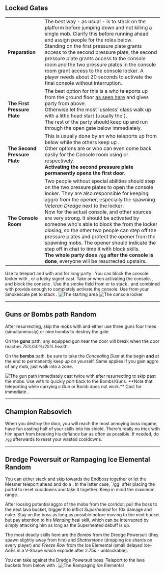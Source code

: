 ## Locked Gates <Item id="8892" text="false"/><Item id="24684" text="false"/>
| | |
| --- | --- |
| **Preparation** | The best way - as usual - is to stack <Effect name="stealth"/> on the platform before jumping down and not killing a single mob. Clarify this before running ahead and assign people for the roles below.<br/>Standing on the first pressure plate grants access to the second pressure plate, the second pressure plate grants access to the console room and the two pressure plates in the console room grant access to the console locker. A player needs about 20 seconds to activate the final console without interruption. |
| **The First Pressure Plate** | The best option for this is a <Specialization name="mesmer"/> who teleports up from the ground floor [as seen here](https://youtu.be/jQCKegeS3DI) and gives party <Effect name="stealth"/> from above.<br/>Otherwise let the most 'useless' class walk up with a little head start (usually the <Specialization name="warrior"/>).<br/>The rest of the party should keep <Effect name="stealth"/> up and run through the open gate below immediately. |
| **The Second Pressure Plate** | This is usually done by an <Specialization name="elementalist"/> who teleports up from below while the others keep up <Effect name="stealth"/>.<br/>Other options are <Specialization name="thief"/> or <Specialization name="mesmer"/> who can even come back easily for the Console room using <Skill id="13106"/> or <Skill id="10197"/> respectively.<br/>**Activating the second pressure plate permanently opens the first door.** |
| **The Console Room** | Two people without special abilities should step on the two pressure plates to open the console locker. They are also responsible for keeping aggro from the opener, especially the spawning *Veteran Dredge* next to the locker.<br/>Now for the actual console, <Item id="8686"/> and other <Effect name="stealth"/> sources are very strong. It should be activated by someone who's able to block the <Control name="knockback"/> from the locker closing, so the other two people can step off the pressure plates and protect the opener from the spawning mobs. The opener should indicate the step off in chat to time it with block skills.<br/>**The whole party does `/gg` after the console is done**, everyone will be resurrected upstairs.

<Grid>
<Column>
<Tips>
    <Tip specialization="chronomancer">Use <Skill id="10200"/> to teleport and <Skill id="10245"/> with <Skill id="29830"/> and <Trait id="674"/> for long party <Effect name="stealth"/>.    
        You can block the console locker <Control name="knockback"/> with <Skill id="29526"/>, <Skill id="10192"/> or a lucky <Trait id="713"/> signet cast.</Tip>
    <Tip specialization="elementalist">Take <Skill id="5777"/> or <Skill id="5641"/> when activating the console.</Tip>
    <Tip specialization="guardian"><Skill id="30029"/>, <Skill id="9084"/> and <Skill id="9253"/> block the console <Control name="knockback"/>.</Tip>
    <Tip specialization="thief">Use the smoke field from <Skill id="13113"/> or <Skill id="14184"/> to stack <Effect name="stealth"/>. <Skill id="13027"/> and <Skill id="13117"/> combined with <Trait id="1136"/> provide enough <Effect name="stealth"/> to completely activate the console.</Tip>
    <Tip specialization="ranger">Use <Skill id="31568"/> from your Smokescale pet to stack <Effect name="stealth"/>.</Tip>
</Tips>
</Column>

<Column width="5" compact>
<Image src="fractals/underground-facility/images/start.jpg" title="The starting area"/>
<Image src="fractals/underground-facility/images/console_locker.jpg" title="The console locker" compact/>
</Column>
</Grid>

---

## Guns *or* Bombs path <Item id="8892" text="false"/><Item id="24684" text="false"/><Label>Random</Label>
<Grid>
<Column>
After resurrecting, skip the mobs with <Effect name="stealth"/> and either use three guns four times (simultaneously) or nine bombs to destroy the gate.

On the **guns** path, any equipped gun near the door will break when the door reaches 75%/50%/25% health.

On the **bombs** path, be sure to take the *Concealing Dust* at the begin **and** at the end to permanently keep <Effect name="stealth"/> up on yourself. Same applies if you gain aggro of any mob, just walk into a <Effect name="stealth"/> zone.
</Column>

<Column width="6" compact>
<Image src="fractals/underground-facility/images/gun_path.jpg" title="The gun path" compact/>
</Column>
</Grid>

<Tips>
    <Tip specialization="chronomancer">Immediately cast <Skill id="10245"/> twice with <Skill id="29830"/> after resurrecting to skip past the mobs.
        Use <Skill id="29578"/> with <Skill id="10197"/> to quickly port back to the Bombs/Guns.    
        **Note that teleporting while carrying a Gun or Bomb does not work.**</Tip>
    <Tip specialization="thief">Cast <Skill id="13117"/> for immediate <Effect name="stealth"/>.</Tip>
</Tips>

---

## <Boss/> Champion Rabsovich <Item id="8892" text="false"/><Item id="24684" text="false"/>
When you destroy the door, you will reach the most annoying boss ingame, have fun casting half of your skills into his shield. There's really no trick with him apart from breaking his defiance bar as often as possible. If needed, do `/gg` afterwards to reset your wasted cooldowns.

---

## <Boss red/> Dredge Powersuit <Item id="8892" text="false"/><Item id="24684" text="false"/> *or* Rampaging Ice Elemental <Item id="8885" text="false"/><Item id="24661" text="false"/><Label>Random</Label>
<Grid>
<Column>
You can either stack <Effect name="stealth"/> and skip towards the Endboss together or let the Mesmer teleport ahead and do a <Skill id="10197"/>. In the latter case, `/gg` after placing the portal to reset cooldowns and take it together. Keep in mind the maximum range.

After loosing potential aggro of the mobs from the corridor, pull the boss to the next lava bucket, trigger it to inflict *Superheated* for 10x damage and nuke. Stay on the boss as long as possible before moving to the next bucket but pay attention to his *Mending* heal skill, which can be interrupted by simply attacking him as long as the Superheated debuff is up.

The most deadly skills here are the *Bombs* from the Dredge Powersuit (they spawn slightly away from him) and *Shatterstone* (dropping ice shards on every player) and *Freeze Row* from the Ice Elemental (small delayed Ice-AoEs in a V-Shape which explode after 2.75s - unblockable).
</Column>

<Column width="6">
<Tips>
    <Tip specialization="chronomancer">You can take <Skill id="29526"/> against the Dredge Powersuit boss.</Tip>
    <Tip specialization="thief">Teleport to the lava buckets from below with <Skill id="13025"/>.</Tip>
</Tips>
</Column>
</Grid>

<Image src="fractals/underground-facility/images/ice_elemental.jpg" title="The Rampaging Ice Elemental"/>
